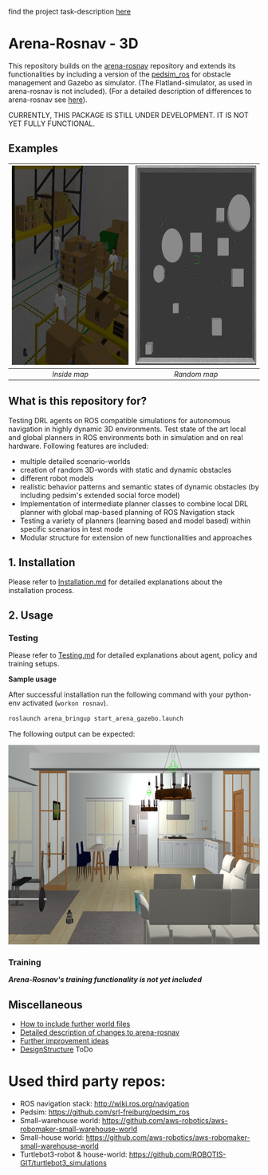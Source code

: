 find the project task-description [here](docs/project_tasks.md)
# Arena-Rosnav - 3D
This repository builds on the [arena-rosnav](https://github.com/ignc-research/arena-rosnav) repository and extends its functionalities by including a version of the [pedsim_ros](https://github.com/eliastreis/pedsim_ros) for obstacle management and Gazebo as simulator. (The Flatland-simulator, as used in arena-rosnav is not included). (For a detailed description of differences to arena-rosnav see [here](docs/project_report.md)).

CURRENTLY, THIS PACKAGE IS STILL UNDER DEVELOPMENT. IT IS NOT YET FULLY FUNCTIONAL.

## Examples
| <img width="400" height="400" src="/img/small_warehouse.png"> | <img width="400" height="400" src="/img/outside.png"> |
|:--:| :--:| 
| *Inside map* | *Random map* |


## What is this repository for?
Testing DRL agents on ROS compatible simulations for autonomous navigation in highly dynamic 3D environments. Test state of the art local and global planners in ROS environments both in simulation and on real hardware. Following features are included:

* multiple detailed scenario-worlds 
* creation of random 3D-words with static and dynamic obstacles
* different robot models
* realistic behavior patterns and semantic states of dynamic obstacles (by including pedsim's extended social force model)
* Implementation of intermediate planner classes to combine local DRL planner with global map-based planning of ROS Navigation stack
* Testing a variety of planners (learning based and model based) within specific scenarios in test mode
* Modular structure for extension of new functionalities and approaches


## 1. Installation
Please refer to [Installation.md](docs/Installation.md) for detailed explanations about the installation process.

## 2. Usage

### Testing

Please refer to [Testing.md](docs/Testing.md) for detailed explanations about agent, policy and training setups.

**Sample usage**

After successful installation run the following command with your python-env activated (`workon rosnav`).
```bash
roslaunch arena_bringup start_arena_gazebo.launch
```
The following output can be expected:

<img width="1000" height="400" src="/img/aws_house.png">


### Training
***Arena-Rosnav's training functionality is not yet included***

## Miscellaneous

- [How to include further world files](docs/Miscellaneous.md#How-to-include-further-world-files)
- [Detailed description of changes to arena-rosnav](docs/project_report.md)
- [Further improvement ideas](docs/project_report.md#Open-topics)
- [DesignStructure](docs/DesignStructure.md) ToDo

# Used third party repos:
* ROS navigation stack: http://wiki.ros.org/navigation
* Pedsim: https://github.com/srl-freiburg/pedsim_ros
* Small-warehouse world: https://github.com/aws-robotics/aws-robomaker-small-warehouse-world
* Small-house world: https://github.com/aws-robotics/aws-robomaker-small-warehouse-world
* Turtlebot3-robot & house-world: https://github.com/ROBOTIS-GIT/turtlebot3_simulations

